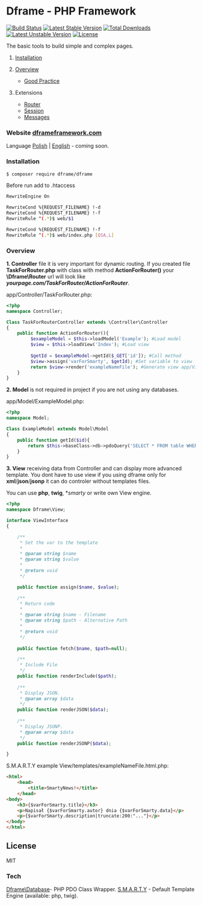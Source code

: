 # Dframe - PHP Framework 

[![Build Status](https://travis-ci.org/dframe/dframe.svg?branch=master)](https://travis-ci.org/dframe/dframe) [![Latest Stable Version](https://poser.pugx.org/dframe/dframe/v/stable)](https://packagist.org/packages/dframe/dframe) [![Total Downloads](https://poser.pugx.org/dframe/dframe/downloads)](https://packagist.org/packages/dframe/dframe) [![Latest Unstable Version](https://poser.pugx.org/dframe/dframe/v/unstable)](https://packagist.org/packages/dframe/dframe) [![License](https://poser.pugx.org/dframe/dframe/license)](https://packagist.org/packages/dframe/dframe)

The basic tools to build simple and complex pages.

1. [Installation](#installation)
2. [Overview](#overview)
	- [Good Practice](docs/overview/GoodPractice.md)

3. Extensions
	- [Router](docs/extensions/Router.md)
	- [Session](docs/extensions/Session.md)
	- [Messages](docs/extensions/Messages.md)

### Website [dframeframework.com](http://dframeframework.com/pl/page/index)   
Language
[Polish](http://dframeframework.com/pl/page/index) | [English](http://dframeframework.com/en/page/index) - coming soon.

### Installation

```sh
$ composer require dframe/dframe
```

Before run add to .htaccess 

```sh
RewriteEngine On

RewriteCond %{REQUEST_FILENAME} !-d
RewriteCond %{REQUEST_FILENAME} !-f
RewriteRule ^(.*)$ web/$1

RewriteCond %{REQUEST_FILENAME} !-f
RewriteRule ^(.*)$ web/index.php [QSA,L]
```

### Overview

**1. Controller** 
file it is very important for dynamic routing. If you created file **TaskForRouter.php** with class with method **ActionForRouter()** your **\Dframe\Router** url will look like ***yourpage.com/TaskForRouter/ActionForRouter***.

app/Controller/TaskForRouter.php:
```php
<?php
namespace Controller;

Class TaskForRouterController extends \Controller\Controller
{
    public function ActionForRouter(){
         $exampleModel = $this->loadModel('Example'); #Load model
         $view = $this->loadView('Index'); #Load view
         
         $getId = $exampleModel->getId($_GET['id']); #Call method
         $view->assign('varForSmarty', $getId); #Set variable to view
         return $view->render('exampleNameFile'); #Generate view app/View/templates/exampleNameFile.tpl
    }
}


```

**2. Model** 
is not required in project if you are not using any databases.

app/Model/ExampleModel.php:
```php
<?php
namespace Model;

Class ExampleModel extends Model\Model
{
    public function getId($id){
        return $this->baseClass->db->pdoQuery('SELECT * FROM table WHERE id = ? LIMIT 1', array($id))->result();
    }
}
```

**3. View** 
receiving data from Controller and can display more advanced template. You dont have to use view if you using dframe only for **xml**/**json**/**jsonp** it can do controler without templates files.

You can use **php**, **twig**, **smarty* or write own View engine.

```php
<?php
namespace Dframe\View;

interface ViewInterface
{

    /**
     * Set the var to the template
     *
     * @param string $name 
     * @param string $value
     *
     * @return void
     */

    public function assign($name, $value);

    /**
     * Return code
     *
     * @param string $name - Filename
     * @param string $path - Alternative Path
     *
     * @return void
     */
    
    public function fetch($name, $path=null);

    /**
     * Include File
     */
    public function renderInclude($path);
     
    /**
     * Display JSON.
     * @param array $data
     */
    public function renderJSON($data);
 
    /**
     * Display JSONP.
     * @param array $data
     */
    public function renderJSONP($data);

}
```
S.M.A.R.T.Y example
View/templates/exampleNameFile.html.php:
```html
<html>
    <head>
        <title>SmartyNews!</title>
    </head>
<body>
    <h3>{$varForSmarty.title}</h3>
    <p>Napisał {$varForSmarty.autor} dnia {$varForSmarty.data}</p>
    <p>{$varForSmarty.description|truncate:200:"..."}</p>
</body>
</html>
```


License
----

MIT

### Tech
[Dframe\Database](https://github.com/dusta/Database)- PHP PDO Class Wrapper.
[S.M.A.R.T.Y](https://github.com/smarty-php/smarty) - Default Template Engine (available: php, twig).
